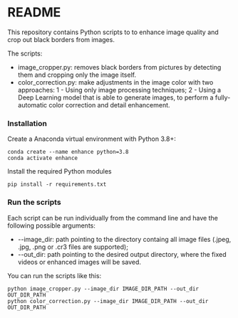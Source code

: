# README

This repository contains Python scripts to to enhance image quality and crop out black borders from images.

The scripts:

-   image_cropper.py: removes black borders from pictures by detecting them and cropping only the image itself.
-   color_correction.py: make adjustments in the image color with two approaches: 1 - Using only image processing techniques; 2 - Using a Deep Learning model that is able to generate images, to perform a fully-automatic color correction and detail enhancement.

### Installation

Create a Anaconda virtual environment with Python 3.8+:

```shell
conda create --name enhance python=3.8
conda activate enhance
```

Install the required Python modules

```shell
pip install -r requirements.txt
```

### Run the scripts

Each script can be run individually from the command line and have the following possible arguments:

-   --image_dir: path pointing to the directory containg all image files (.jpeg, .jpg, .png or .cr3 files are supported);
-   --out_dir: path pointing to the desired output directory, where the fixed videos or enhanced images will be saved.

You can run the scripts like this:

```shell
python image_cropper.py --image_dir IMAGE_DIR_PATH --out_dir OUT_DIR_PATH
python color_correction.py --image_dir IMAGE_DIR_PATH --out_dir OUT_DIR_PATH
```

